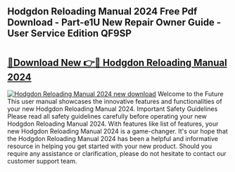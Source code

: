 ## Hodgdon Reloading Manual 2024 Free Pdf Download - Part-e1U New Repair Owner Guide - User Service Edition QF9SP

# <h2><a href="http://bc27470.oget.top/?id=Hodgdon+Reloading+Manual+2024">🔗Download New 👉🔴 Hodgdon Reloading Manual 2024</a></h2>

[![Hodgdon Reloading Manual 2024 new download](https://i.imgur.com/5g1atiW.png)](http://bc27470.oget.top/?id=Hodgdon+Reloading+Manual+2024)
Welcome to the Future This user manual showcases the innovative features and functionalities of your new Hodgdon Reloading Manual 2024. Important Safety Guidelines Please read all safety guidelines carefully before operating your new Hodgdon Reloading Manual 2024. With features like list of features, your new Hodgdon Reloading Manual 2024 is a game-changer. It's our hope that the Hodgdon Reloading Manual 2024 has been a helpful and informative resource in helping you get started with your new product. Should you require any assistance or clarification, please do not hesitate to contact our customer support team.
